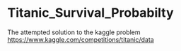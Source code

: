 # Titanic_Survival_Probabilty

The attempted solution to the kaggle problem https://www.kaggle.com/competitions/titanic/data
